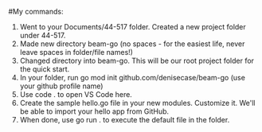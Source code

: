 #My commands:

1. Went to your Documents/44-517 folder. Created a new project folder under 44-517. 
2. Made new directory beam-go (no spaces - for the easiest life, never leave spaces in folder/file names!)
3. Changed directory into beam-go. This will be our root project folder for the quick start.
4. In your folder, run go mod init github.com/denisecase/beam-go (use your github profile name)
5. Use code . to open VS Code here.
6. Create the sample hello.go file in your new modules. Customize it. We'll be able to import your hello app from GitHub.
7. When done, use go run . to execute the default file in the folder. 
